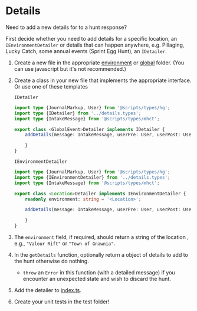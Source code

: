 # Details

Need to add a new details for to a hunt response?

First decide whether you need to add details for a specific location, an `IEnvironmentDetailer` or details that can happen anywhere, e.g. Pillaging, Lucky Catch, some annual events (Sprint Egg Hunt), an `IDetailer`.

1. Create a new file in the appropriate [environment](environment) or [global](global) folder. (You can use javascript but it's not recommended.)
2. Create a class in your new file that implements the appropriate interface.
   Or use one of these templates

    `IDetailer`

    ```typescript
    import type {JournalMarkup, User} from '@scripts/types/hg';
    import type {IDetailer} from '../details.types';
    import type {IntakeMessage} from '@scripts/types/mhct';

    export class <GlobalEvent>Detailer implements IDetailer {
        addDetails(message: IntakeMessage, userPre: User, userPost: User, journal: JournalMarkup): object | undefined {

        }
    }
    ```

    `IEnvironmentDetailer`

    ```typescript
    import type {JournalMarkup, User} from '@scripts/types/hg';
    import type {IEnvironmentDetailer} from '../details.types';
    import type {IntakeMessage} from '@scripts/types/mhct';

    export class <Location>Detailer implements IEnvironmentDetailer {
        readonly environment: string = '<Location>';

        addDetails(message: IntakeMessage, userPre: User, userPost: User, journal: JournalMarkup): object | undefined {

        }
    }
    ```

3. The `environment` field, if required, should return a string of the location , e.g., `"Valour Rift"` or `"Town of Gnawnia"`.
4. In the `getDetails` function, optionally return a object of details to add to the hunt otherwise do nothing.
   - `throw` an `Error` in this function (with a detailed message) if you encounter an unexpected state and wish to discard the hunt.
5. Add the detailer to [index.ts](index.ts).
6. Create your unit tests in the test folder!
